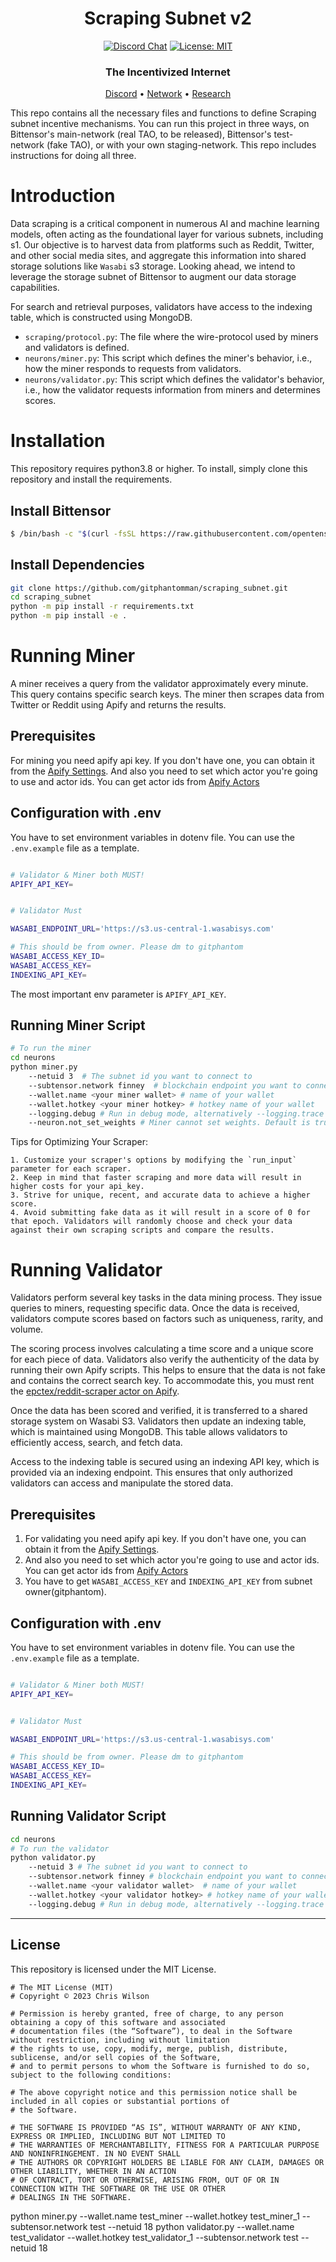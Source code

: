 
<div align="center">

# **Scraping Subnet v2** <!-- omit in toc -->
[![Discord Chat](https://img.shields.io/discord/308323056592486420.svg)](https://discord.gg/bittensor)
[![License: MIT](https://img.shields.io/badge/License-MIT-yellow.svg)](https://opensource.org/licenses/MIT) 



### The Incentivized Internet <!-- omit in toc -->

[Discord](https://discord.gg/bittensor) • [Network](https://taostats.io/) • [Research](https://bittensor.com/whitepaper)

</div>



This repo contains all the necessary files and functions to define Scraping subnet incentive mechanisms. You can run this project in three ways,
on Bittensor's main-network (real TAO, to be released), Bittensor's test-network (fake TAO), or with your own staging-network. This repo includes instructions for doing all three.

# Introduction

Data scraping is a critical component in numerous AI and machine learning models, often acting as the foundational layer for various subnets, including s1. Our objective is to harvest data from platforms such as Reddit, Twitter, and other social media sites, and aggregate this information into shared storage solutions like `Wasabi` s3 storage. Looking ahead, we intend to leverage the storage subnet of Bittensor to augment our data storage capabilities.

For search and retrieval purposes, validators have access to the indexing table, which is constructed using MongoDB.



- `scraping/protocol.py`: The file where the wire-protocol used by miners and validators is defined.
- `neurons/miner.py`: This script which defines the miner's behavior, i.e., how the miner responds to requests from validators.
- `neurons/validator.py`: This script which defines the validator's behavior, i.e., how the validator requests information from miners and determines scores.




# Installation
This repository requires python3.8 or higher. To install, simply clone this repository and install the requirements.

## Install Bittensor
```bash
$ /bin/bash -c "$(curl -fsSL https://raw.githubusercontent.com/opentensor/bittensor/master/scripts/install.sh)"
```
## Install Dependencies
```bash
git clone https://github.com/gitphantomman/scraping_subnet.git
cd scraping_subnet
python -m pip install -r requirements.txt
python -m pip install -e .
```


# Running Miner
A miner receives a query from the validator approximately every minute.
This query contains specific search keys.
The miner then scrapes data from Twitter or Reddit using Apify and returns the results.

## Prerequisites

For mining you need apify api key. If you don't have one, you can obtain it from the [Apify Settings](https://console.apify.com/account/integrations).
And also you need to set which actor you're going to use and actor ids.
You can get actor ids from [Apify Actors](https://console.apify.com/actors/)

## Configuration with .env


You have to set environment variables in dotenv file. You can use the `.env.example` file as a template.
```bash

# Validator & Miner both MUST!
APIFY_API_KEY=


# Validator Must

WASABI_ENDPOINT_URL='https://s3.us-central-1.wasabisys.com'

# This should be from owner. Please dm to gitphantom
WASABI_ACCESS_KEY_ID=
WASABI_ACCESS_KEY=
INDEXING_API_KEY=

```

The most important env parameter is `APIFY_API_KEY`.


## Running Miner Script

```bash
# To run the miner
cd neurons
python miner.py 
    --netuid 3  # The subnet id you want to connect to
    --subtensor.network finney  # blockchain endpoint you want to connect
    --wallet.name <your miner wallet> # name of your wallet
    --wallet.hotkey <your miner hotkey> # hotkey name of your wallet
    --logging.debug # Run in debug mode, alternatively --logging.trace for trace mode
    --neuron.not_set_weights # Miner cannot set weights. Default is true
```

Tips for Optimizing Your Scraper:

    1. Customize your scraper's options by modifying the `run_input` parameter for each scraper.
    2. Keep in mind that faster scraping and more data will result in higher costs for your api_key.
    3. Strive for unique, recent, and accurate data to achieve a higher score.
    4. Avoid submitting fake data as it will result in a score of 0 for that epoch. Validators will randomly choose and check your data against their own scraping scripts and compare the results.

# Running Validator

Validators perform several key tasks in the data mining process. They issue queries to miners, requesting specific data. Once the data is received, validators compute scores based on factors such as uniqueness, rarity, and volume. 

The scoring process involves calculating a time score and a unique score for each piece of data. Validators also verify the authenticity of the data by running their own Apify scripts. This helps to ensure that the data is not fake and contains the correct search key. To accommodate this, you must rent the [epctex/reddit-scraper actor on Apify](https://console.apify.com/actors/jwR5FKaWaGSmkeq2b/console).

Once the data has been scored and verified, it is transferred to a shared storage system on Wasabi S3. Validators then update an indexing table, which is maintained using MongoDB. This table allows validators to efficiently access, search, and fetch data.

Access to the indexing table is secured using an indexing API key, which is provided via an indexing endpoint. This ensures that only authorized validators can access and manipulate the stored data.

## Prerequisites

1. For validating you need apify api key. If you don't have one, you can obtain it from the [Apify Settings](https://console.apify.com/account/integrations).
2. And also you need to set which actor you're going to use and actor ids.
You can get actor ids from [Apify Actors](https://console.apify.com/actors/)
3. You have to get `WASABI_ACCESS_KEY` and `INDEXING_API_KEY` from subnet owner(gitphantom). 

## Configuration with .env


You have to set environment variables in dotenv file. You can use the `.env.example` file as a template.
```bash

# Validator & Miner both MUST!
APIFY_API_KEY=


# Validator Must

WASABI_ENDPOINT_URL='https://s3.us-central-1.wasabisys.com'

# This should be from owner. Please dm to gitphantom
WASABI_ACCESS_KEY_ID=
WASABI_ACCESS_KEY=
INDEXING_API_KEY=

```


## Running Validator Script

```bash
cd neurons
# To run the validator
python validator.py 
    --netuid 3 # The subnet id you want to connect to
    --subtensor.network finney # blockchain endpoint you want to connect
    --wallet.name <your validator wallet>  # name of your wallet
    --wallet.hotkey <your validator hotkey> # hotkey name of your wallet
    --logging.debug # Run in debug mode, alternatively --logging.trace for trace mode
```

---

## License
This repository is licensed under the MIT License.
```text
# The MIT License (MIT)
# Copyright © 2023 Chris Wilson

# Permission is hereby granted, free of charge, to any person obtaining a copy of this software and associated
# documentation files (the “Software”), to deal in the Software without restriction, including without limitation
# the rights to use, copy, modify, merge, publish, distribute, sublicense, and/or sell copies of the Software,
# and to permit persons to whom the Software is furnished to do so, subject to the following conditions:

# The above copyright notice and this permission notice shall be included in all copies or substantial portions of
# the Software.

# THE SOFTWARE IS PROVIDED “AS IS”, WITHOUT WARRANTY OF ANY KIND, EXPRESS OR IMPLIED, INCLUDING BUT NOT LIMITED TO
# THE WARRANTIES OF MERCHANTABILITY, FITNESS FOR A PARTICULAR PURPOSE AND NONINFRINGEMENT. IN NO EVENT SHALL
# THE AUTHORS OR COPYRIGHT HOLDERS BE LIABLE FOR ANY CLAIM, DAMAGES OR OTHER LIABILITY, WHETHER IN AN ACTION
# OF CONTRACT, TORT OR OTHERWISE, ARISING FROM, OUT OF OR IN CONNECTION WITH THE SOFTWARE OR THE USE OR OTHER
# DEALINGS IN THE SOFTWARE.
```


python miner.py --wallet.name test_miner --wallet.hotkey test_miner_1 --subtensor.network test --netuid 18
python validator.py --wallet.name test_validator --wallet.hotkey test_validator_1 --subtensor.network test --netuid 18

